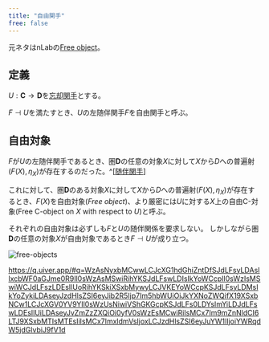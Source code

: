 ```yaml
---
title: "自由関手"
free: false
---
```


元ネタはnLabの[Free object](https://ncatlab.org/nlab/show/free+object)。

## 定義

$U: \mathbf{C} \to \mathbf{D}$を[忘却関手](forgetful-functors)とする。

$F \dashv U$を満たすとき、$U$の左随伴関手$F$を自由関手と呼ぶ。

## 自由対象

$F$が$U$の左随伴関手であるとき、圏$\mathbf D$の任意の対象$X$に対して$X$から$D$への普遍射$(F(X), \eta_X)$が存在するのだった。^[[随伴関手](adjoint-functors3)]

これに対して、圏$\mathbf D$のある対象$X$に対して$X$から$D$への普遍射$(F(X), \eta_X)$が存在するとき、$F(X)$を自由対象(*Free object*)、より厳密には$U$に対する$X$上の自由C-対象(Free C-object on $X$ with respect to $U$)と呼ぶ。

それぞれの自由対象は必ずしも$F$と$U$の随伴関係を要求しない。
しかしながら圏$\mathbf{D}$の任意の対象$X$が自由対象であるとき$F \dashv U$が成り立つ。

![free-objects](https://storage.googleapis.com/zenn-user-upload/bc3cc6bcd886-20240731.png)

https://q.uiver.app/#q=WzAsNyxbMCwwLCJcXG1hdGhiZntDfSJdLFsyLDAsIlxcbWF0aGJme0R9Il0sWzAsMSwiRihYKSJdLFswLDIsIkYoWCcpIl0sWzIsMSwiWCJdLFszLDEsIlUoRihYKSkiXSxbMywyLCJVKEYoWCcpKSJdLFsyLDMsIkYoZykiLDAseyJzdHlsZSI6eyJib2R5Ijp7Im5hbWUiOiJkYXNoZWQifX19XSxbNCw1LCJcXGV0YV9YIl0sWzUsNiwiVShGKGcpKSJdLFs0LDYsImYiLDJdLFswLDEsIlUiLDAseyJvZmZzZXQiOi0yfV0sWzEsMCwiRiIsMCx7Im9mZnNldCI6LTJ9XSxbMTIsMTEsIiIsMCx7ImxldmVsIjoxLCJzdHlsZSI6eyJuYW1lIjoiYWRqdW5jdGlvbiJ9fV1d
